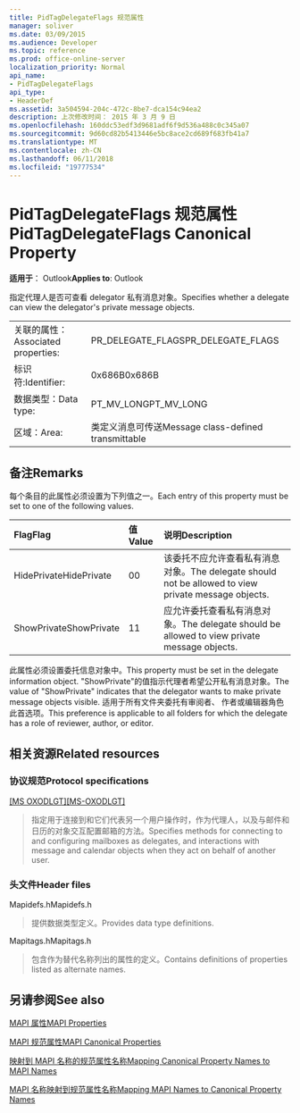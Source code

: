 ```yaml
---
title: PidTagDelegateFlags 规范属性
manager: soliver
ms.date: 03/09/2015
ms.audience: Developer
ms.topic: reference
ms.prod: office-online-server
localization_priority: Normal
api_name:
- PidTagDelegateFlags
api_type:
- HeaderDef
ms.assetid: 3a504594-204c-472c-8be7-dca154c94ea2
description: 上次修改时间： 2015 年 3 月 9 日
ms.openlocfilehash: 160ddc53edf3d9681adf6f9d536a488c0c345a07
ms.sourcegitcommit: 9d60cd82b5413446e5bc8ace2cd689f683fb41a7
ms.translationtype: MT
ms.contentlocale: zh-CN
ms.lasthandoff: 06/11/2018
ms.locfileid: "19777534"
---
```

# <a name="pidtagdelegateflags-canonical-property"></a><span data-ttu-id="52353-103">PidTagDelegateFlags 规范属性</span><span class="sxs-lookup"><span data-stu-id="52353-103">PidTagDelegateFlags Canonical Property</span></span>

  
  
<span data-ttu-id="52353-104">**适用于**： Outlook</span><span class="sxs-lookup"><span data-stu-id="52353-104">**Applies to**: Outlook</span></span> 
  
<span data-ttu-id="52353-105">指定代理人是否可查看 delegator 私有消息对象。</span><span class="sxs-lookup"><span data-stu-id="52353-105">Specifies whether a delegate can view the delegator's private message objects.</span></span>
  
|||
|:-----|:-----|
|<span data-ttu-id="52353-106">关联的属性：</span><span class="sxs-lookup"><span data-stu-id="52353-106">Associated properties:</span></span>  <br/> |<span data-ttu-id="52353-107">PR_DELEGATE_FLAGS</span><span class="sxs-lookup"><span data-stu-id="52353-107">PR_DELEGATE_FLAGS</span></span>  <br/> |
|<span data-ttu-id="52353-108">标识符:</span><span class="sxs-lookup"><span data-stu-id="52353-108">Identifier:</span></span>  <br/> |<span data-ttu-id="52353-109">0x686B</span><span class="sxs-lookup"><span data-stu-id="52353-109">0x686B</span></span>  <br/> |
|<span data-ttu-id="52353-110">数据类型：</span><span class="sxs-lookup"><span data-stu-id="52353-110">Data type:</span></span>  <br/> |<span data-ttu-id="52353-111">PT_MV_LONG</span><span class="sxs-lookup"><span data-stu-id="52353-111">PT_MV_LONG</span></span>  <br/> |
|<span data-ttu-id="52353-112">区域：</span><span class="sxs-lookup"><span data-stu-id="52353-112">Area:</span></span>  <br/> |<span data-ttu-id="52353-113">类定义消息可传送</span><span class="sxs-lookup"><span data-stu-id="52353-113">Message class-defined transmittable</span></span>  <br/> |
   
## <a name="remarks"></a><span data-ttu-id="52353-114">备注</span><span class="sxs-lookup"><span data-stu-id="52353-114">Remarks</span></span>

<span data-ttu-id="52353-115">每个条目的此属性必须设置为下列值之一。</span><span class="sxs-lookup"><span data-stu-id="52353-115">Each entry of this property must be set to one of the following values.</span></span>
  
|<span data-ttu-id="52353-116">**Flag**</span><span class="sxs-lookup"><span data-stu-id="52353-116">**Flag**</span></span>|<span data-ttu-id="52353-117">**值**</span><span class="sxs-lookup"><span data-stu-id="52353-117">**Value**</span></span>|<span data-ttu-id="52353-118">**说明**</span><span class="sxs-lookup"><span data-stu-id="52353-118">**Description**</span></span>|
|:-----|:-----|:-----|
|<span data-ttu-id="52353-119">HidePrivate</span><span class="sxs-lookup"><span data-stu-id="52353-119">HidePrivate</span></span>  <br/> |<span data-ttu-id="52353-120">0</span><span class="sxs-lookup"><span data-stu-id="52353-120">0</span></span>  <br/> |<span data-ttu-id="52353-121">该委托不应允许查看私有消息对象。</span><span class="sxs-lookup"><span data-stu-id="52353-121">The delegate should not be allowed to view private message objects.</span></span>  <br/> |
|<span data-ttu-id="52353-122">ShowPrivate</span><span class="sxs-lookup"><span data-stu-id="52353-122">ShowPrivate</span></span>  <br/> |<span data-ttu-id="52353-123">1</span><span class="sxs-lookup"><span data-stu-id="52353-123">1</span></span>  <br/> |<span data-ttu-id="52353-124">应允许委托查看私有消息对象。</span><span class="sxs-lookup"><span data-stu-id="52353-124">The delegate should be allowed to view private message objects.</span></span>  <br/> |
   
<span data-ttu-id="52353-125">此属性必须设置委托信息对象中。</span><span class="sxs-lookup"><span data-stu-id="52353-125">This property must be set in the delegate information object.</span></span> <span data-ttu-id="52353-126">"ShowPrivate"的值指示代理者希望公开私有消息对象。</span><span class="sxs-lookup"><span data-stu-id="52353-126">The value of "ShowPrivate" indicates that the delegator wants to make private message objects visible.</span></span> <span data-ttu-id="52353-127">适用于所有文件夹委托有审阅者、 作者或编辑器角色此首选项。</span><span class="sxs-lookup"><span data-stu-id="52353-127">This preference is applicable to all folders for which the delegate has a role of reviewer, author, or editor.</span></span>
  
## <a name="related-resources"></a><span data-ttu-id="52353-128">相关资源</span><span class="sxs-lookup"><span data-stu-id="52353-128">Related resources</span></span>

### <a name="protocol-specifications"></a><span data-ttu-id="52353-129">协议规范</span><span class="sxs-lookup"><span data-stu-id="52353-129">Protocol specifications</span></span>

<span data-ttu-id="52353-130">[[MS OXODLGT]](http://msdn.microsoft.com/library/01a89b11-9c43-4c40-b147-8f6a1ef5a44f%28Office.15%29.aspx)</span><span class="sxs-lookup"><span data-stu-id="52353-130">[[MS-OXODLGT]](http://msdn.microsoft.com/library/01a89b11-9c43-4c40-b147-8f6a1ef5a44f%28Office.15%29.aspx)</span></span>
  
> <span data-ttu-id="52353-131">指定用于连接到和它们代表另一个用户操作时，作为代理人，以及与邮件和日历的对象交互配置邮箱的方法。</span><span class="sxs-lookup"><span data-stu-id="52353-131">Specifies methods for connecting to and configuring mailboxes as delegates, and interactions with message and calendar objects when they act on behalf of another user.</span></span>
    
### <a name="header-files"></a><span data-ttu-id="52353-132">头文件</span><span class="sxs-lookup"><span data-stu-id="52353-132">Header files</span></span>

<span data-ttu-id="52353-133">Mapidefs.h</span><span class="sxs-lookup"><span data-stu-id="52353-133">Mapidefs.h</span></span>
  
> <span data-ttu-id="52353-134">提供数据类型定义。</span><span class="sxs-lookup"><span data-stu-id="52353-134">Provides data type definitions.</span></span>
    
<span data-ttu-id="52353-135">Mapitags.h</span><span class="sxs-lookup"><span data-stu-id="52353-135">Mapitags.h</span></span>
  
> <span data-ttu-id="52353-136">包含作为替代名称列出的属性的定义。</span><span class="sxs-lookup"><span data-stu-id="52353-136">Contains definitions of properties listed as alternate names.</span></span>
    
## <a name="see-also"></a><span data-ttu-id="52353-137">另请参阅</span><span class="sxs-lookup"><span data-stu-id="52353-137">See also</span></span>



[<span data-ttu-id="52353-138">MAPI 属性</span><span class="sxs-lookup"><span data-stu-id="52353-138">MAPI Properties</span></span>](mapi-properties.md)
  
[<span data-ttu-id="52353-139">MAPI 规范属性</span><span class="sxs-lookup"><span data-stu-id="52353-139">MAPI Canonical Properties</span></span>](mapi-canonical-properties.md)
  
[<span data-ttu-id="52353-140">映射到 MAPI 名称的规范属性名称</span><span class="sxs-lookup"><span data-stu-id="52353-140">Mapping Canonical Property Names to MAPI Names</span></span>](mapping-canonical-property-names-to-mapi-names.md)
  
[<span data-ttu-id="52353-141">MAPI 名称映射到规范属性名称</span><span class="sxs-lookup"><span data-stu-id="52353-141">Mapping MAPI Names to Canonical Property Names</span></span>](mapping-mapi-names-to-canonical-property-names.md)

